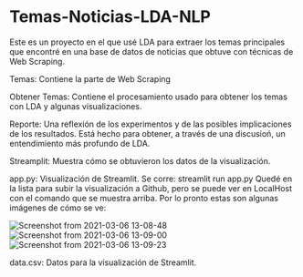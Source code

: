 # Temas-Noticias-LDA-NLP

Este es un proyecto en el que usé LDA para extraer los temas principales que encontré en una base de datos de noticias que obtuve con técnicas de Web Scraping.


Temas: Contiene la parte de Web Scraping

Obtener Temas: Contiene el procesamiento usado para obtener los temas con LDA y algunas visualizaciones.

Reporte: Una reflexión de los experimentos y de las posibles implicaciones de los resultados. Está hecho para obtener, a través de una discusioń, un entendimiento más profundo de LDA.

Streamplit: Muestra cómo se obtuvieron los datos de la visualización.

app.py: Visualización de Streamlit. Se corre: streamlit run app.py
Quedé en la lista para subir la visualización a Github, pero se puede ver en LocalHost con el comando que se muestra arriba. Por lo pronto estas son algunas imágenes de cómo se ve:

![Screenshot from 2021-03-06 13-08-48](https://user-images.githubusercontent.com/54119843/110226021-ca66a300-7eb0-11eb-8a0c-c9ed1e2c6de5.png)
![Screenshot from 2021-03-06 13-09-00](https://user-images.githubusercontent.com/54119843/110226022-cc306680-7eb0-11eb-8bec-b6bcd4628093.png)
![Screenshot from 2021-03-06 13-09-23](https://user-images.githubusercontent.com/54119843/110226023-ce92c080-7eb0-11eb-9d5b-3d525485482d.png)


data.csv: Datos para la visualización de Streamlit.

